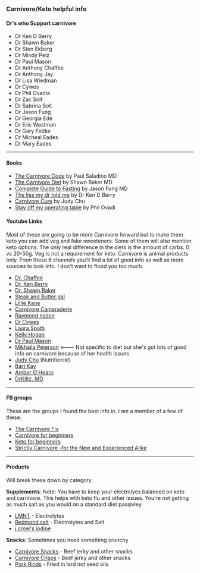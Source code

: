 ### Carnivore/Keto helpful info

#### Dr's who Support carnivore

- Dr Ken D Berry
- Dr Shawn Baker
- Dr Sten Ekberg
- Dr Mindy Pelz
- Dr Paul Mason
- Dr Anthony Chaffee
- Dr Anthony Jay
- Dr Lisa Wiedman
- Dr Cywes
- Dr Phil Ovadia
- Dr Zac Solt
- Dr Sabrina Solt
- Dr Jason Fung
- Dr Georgia Ede
- Dr Eric Westman
- Dr Gary Fettke
- Dr Micheal Eades
- Dr Mary Eades

----

#### Books

- [The Carnivore Code](https://www.amazon.com/Carnivore-Code-Unlocking-Returning-Ancestral/dp/B08ZZW165J/ref=sr_1_1?keywords=the+carnivore+code&qid=1666967805&qu=eyJxc2MiOiIyLjMzIiwicXNhIjoiMS45OCIsInFzcCI6IjIuMTMifQ%3D%3D&sprefix=The+carni%2Caps%2C88&sr=8-1) by Paul Saladino MD
- [The Carnivore Diet](https://www.amazon.com/Carnivore-Diet-Shawn-Baker/dp/162860350X/ref=asc_df_162860350X/?tag=hyprod-20&linkCode=df0&hvadid=385571509635&hvpos=&hvnetw=g&hvrand=14651546419978900234&hvpone=&hvptwo=&hvqmt=&hvdev=c&hvdvcmdl=&hvlocint=&hvlocphy=9027284&hvtargid=pla-550048882508&psc=1&tag=&ref=&adgrpid=79288121235&hvpone=&hvptwo=&hvadid=385571509635&hvpos=&hvnetw=g&hvrand=14651546419978900234&hvqmt=&hvdev=c&hvdvcmdl=&hvlocint=&hvlocphy=9027284&hvtargid=pla-550048882508) by Shawn Baker MD
- [Complete Guide to Fasting](https://www.amazon.com/Complete-Guide-Fasting-Intermittent-Alternate-Day/dp/1628600012/ref=zg_bs_15248576011_sccl_1/134-6929848-9030114?pd_rd_i=1628600012&psc=1) by Jason Fung MD
- [The lies my dr told me](https://www.amazon.com/Lies-My-Doctor-Told-Me-audiobook/dp/B07Y2VRMY8/ref=sr_1_1?keywords=lies+my+doctor+told+me+by+dr.+ken+berry&qid=1666969717&qu=eyJxc2MiOiIyLjIyIiwicXNhIjoiMS44MCIsInFzcCI6IjIuMDYifQ%3D%3D&sprefix=Lies+my+dr%2Caps%2C112&sr=8-1) by Dr Ken D Berry
- [Carnivore Cure](https://www.amazon.com/Carnivore-Cure-Meat-Based-Nutrition-Elimination/dp/B093HKPS8K/ref=sr_1_1?crid=9905JR28OAD1&keywords=carnivore+cure&qid=1666969739&qu=eyJxc2MiOiIyLjIxIiwicXNhIjoiMS44OCIsInFzcCI6IjIuMDMifQ%3D%3D&s=audible&sprefix=carnivore+cure%2Caudible%2C83&sr=1-1) by Judy Chu
- [Stay off my operating table](https://www.amazon.com/Stay-Off-Operating-Table-Metabolic/dp/B09L34FFMZ/ref=sr_1_1?keywords=stay+off+my+operating+table&qid=1666969761&qu=eyJxc2MiOiIyLjM2IiwicXNhIjoiMi4wMSIsInFzcCI6IjEuODUifQ%3D%3D&s=audible&sprefix=stay+of+m%2Caudible%2C83&sr=1-1) by Phil Ovadi



#### Youtube Links

Most of these are going to be more Carnivore forward but to make them keto you can add veg and fake sweeteners. Some of them will also mention keto options. The only real difference in the diets is the amount of carbs. 0 vs 20-50g. Veg is not a requirement for keto. Carnivore is animal products only. From these 6 channels you'll find a lot of good info as well as more sources to look into. I don't want to flood you too much.

- [Dr. Chaffee](https://www.youtube.com/channel/UCzoRyR_nlesKZuOlEjWRXQQ/videos)
- [Dr. Ken Berry](https://www.youtube.com/c/KenDBerryMD/videos)
- [Dr. Shawn Baker](https://www.youtube.com/c/ShawnBakerMD/playlists)
- [Steak and Butter gal](https://www.youtube.com/c/SteakandButterGal/playlists)
- [Lillie Kane](https://www.youtube.com/c/LillieKane/playlists)
- [Carnivore Camaraderie](https://www.youtube.com/c/CarnivoreCamaraderie/videos)
- [Raymond nazon](https://www.youtube.com/user/rnazon/videos)
- [Dr Cywes](https://www.youtube.com/c/DrCywesCarbAddictionDoc/playlists)
- [Laura Spath](https://www.youtube.com/c/LauraSpath/videos)
- [Kelly Hogan](https://www.youtube.com/channel/UCaKl8Lth6h6GWreFyeO1keA/playlists)
- [Dr Paul Mason](https://www.youtube.com/c/DrPaulMason/videos)
- [Mikhaila Peterson](https://www.youtube.com/c/MikhailaPetersonvideos/videos) <--- Not specific to diet but she's got lots of good info on carnivore because of her health issues
- [Judy Chu](https://www.youtube.com/c/NutritionwithJudy/playlists) (Nutritionist)
- [Bart Kay](https://www.youtube.com/c/BartKayNutritionScienceWatchdog/playlists)
- [Amber O'Hearn](https://www.youtube.com/channel/UCaGCraBhCqXkRPGxVKLcs0A/videos)
- [DrKiltz, MD](https://www.youtube.com/c/DrRobKiltzMD)

----

#### FB groups
These are the groups I found the best info in. I am a member of a few of these.

- [The Carnivore Fix](https://www.facebook.com/groups/thecarnivorefix/)
- [Carnivore for beginners](https://www.facebook.com/groups/1747093332130074)
- [Keto for beginners](https://www.facebook.com/groups/KetoRecipesForBeginners101)
- [Strictly Carnivore -for the New and Experienced Alike](https://www.facebook.com/groups/1444984792549098)

----

#### Products
Will break these down by category.

**Supplements**: Note: You have to keep your electrolyes balanced on keto and carnivore. This helps with keto flu and other issues. You're not getting as much salt as you would on a standard diet passivley.

- [LMNT](https://drinklmnt.com/collections/salt?gclid=Cj0KCQjw--2aBhD5ARIsALiRlwC2bCU_qjd8BmfbM_pEAVNEKi5nQ2DQ4XvNPIa96pwlQGeJfss4pIYaAp3pEALw_wcB) - Electrolytes
- [Redmond salt](https://www.redmondsrealsalt.com/) - Electrolytes and Salt
- [j.crow's iodine](https://www.amazon.com/J-CROWS%C2%AE-Lugols-Solution-Iodine-2/dp/B001AEFM9Y/ref=sr_1_6_mod_primary_sns?keywords=iodine+drops&qid=1666967618&qu=eyJxc2MiOiI0LjI2IiwicXNhIjoiMy44OCIsInFzcCI6IjMuODYifQ%3D%3D&sbo=GLaw0Fx56FiNH%2FiZ%2B6XKiQ%3D%3D&sr=8-6)

**Snacks**: Sometimes you need something crunchy

- [Carnivore Snacks](https://www.carnivoresnacks.com/) - Beef jerky and other snacks
- [Carnivore Crisps](https://carnivorecrisps.com/?gclid=Cj0KCQjw--2aBhD5ARIsALiRlwBMkEb9zqniwa5SlDhUQ0oVBIGBj3YOPxxT5-6IPYxti8NBSfgT8sMaAmerEALw_wcB) - Beef jerky and other snacks
- [Pork Rinds](https://4505meats.com/pages/shop-pork-rinds) - Fried in lard not seed oils
